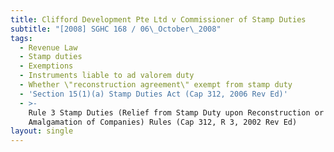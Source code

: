 ```yaml
---
title: Clifford Development Pte Ltd v Commissioner of Stamp Duties
subtitle: "[2008] SGHC 168 / 06\_October\_2008"
tags:
  - Revenue Law
  - Stamp duties
  - Exemptions
  - Instruments liable to ad valorem duty
  - Whether \"reconstruction agreement\" exempt from stamp duty
  - 'Section 15(1)(a) Stamp Duties Act (Cap 312, 2006 Rev Ed)'
  - >-
    Rule 3 Stamp Duties (Relief from Stamp Duty upon Reconstruction or
    Amalgamation of Companies) Rules (Cap 312, R 3, 2002 Rev Ed)
layout: single
---
```


